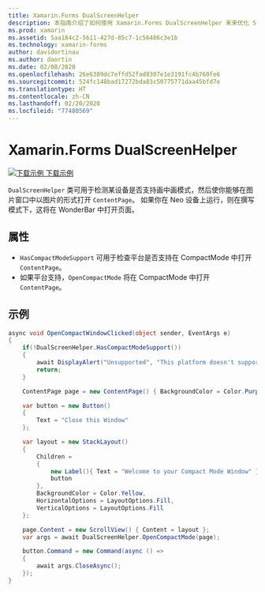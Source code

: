 ```yaml
---
title: Xamarin.Forms DualScreenHelper
description: 本指南介绍了如何使用 Xamarin.Forms DualScreenHelper 来来优化 Surface Duo 和 Surface Neo 等双屏设备的应用体验。
ms.prod: xamarin
ms.assetid: 5aa184c2-5611-427d-85c7-1c56486c3e1b
ms.technology: xamarin-forms
author: davidortinau
ms.author: daortin
ms.date: 02/08/2020
ms.openlocfilehash: 26e6389dc7effd52fad8307e1e3191fc4b760fe6
ms.sourcegitcommit: 524fc148bad17272bda83c50775771daa45bfd7e
ms.translationtype: HT
ms.contentlocale: zh-CN
ms.lasthandoff: 02/20/2020
ms.locfileid: "77480569"
---
```

# <a name="xamarinforms-dualscreenhelper"></a>Xamarin.Forms DualScreenHelper

[![下载示例](~/media/shared/download.png) 下载示例](https://github.com/xamarin/xamarin-forms-samples/UserInterface/DualScreenDemos)

`DualScreenHelper` 类可用于检测某设备是否支持画中画模式，然后使你能够在图片窗口中以图片的形式打开 `ContentPage`。 如果你在 Neo 设备上运行，则在撰写模式下，这将在 WonderBar 中打开页面。

## <a name="properties"></a>属性

- `HasCompactModeSupport` 可用于检查平台是否支持在 CompactMode 中打开 `ContentPage`。
- 如果平台支持，`OpenCompactMode` 将在 CompactMode 中打开 `ContentPage`。

## <a name="example"></a>示例

```csharp
async void OpenCompactWindowClicked(object sender, EventArgs e)
{
    if(!DualScreenHelper.HasCompactModeSupport())
    {
        await DisplayAlert("Unsupported", "This platform doesn't support this feature", "Ok");
        return;
    }

    ContentPage page = new ContentPage() { BackgroundColor = Color.Purple };

    var button = new Button()
    {
        Text = "Close this Window"
    };

    var layout = new StackLayout()
    {
        Children =
        {
            new Label(){ Text = "Welcome to your Compact Mode Window" },
            button
        },
        BackgroundColor = Color.Yellow,
        HorizontalOptions = LayoutOptions.Fill,
        VerticalOptions = LayoutOptions.Fill
    };

    page.Content = new ScrollView() { Content = layout };
    var args = await DualScreenHelper.OpenCompactMode(page);

    button.Command = new Command(async () =>
    {
        await args.CloseAsync();
    });
}
```
